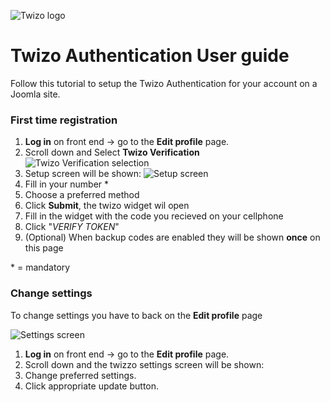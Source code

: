 ![Twizo logo](https://www.twizo.com/wp-content/themes/twizo/_/images/twizo-logo-0474ce6f.png)

Twizo Authentication User guide
===========================================================================

Follow this tutorial to setup the Twizo Authentication for your account on a Joomla site.

### First time registration
1. **Log in** on front end -> go to the **Edit profile** page.
2. Scroll down and Select **Twizo Verification**
   ![Twizo Verification selection](https://i.imgur.com/OFUWBFu.png)
3. Setup screen will be shown:
   ![Setup screen](https://i.imgur.com/nrrmTmT.png)  
4. Fill in your number *
5. Choose a preferred method
6. Click **Submit**, the twizo widget wil open
7. Fill in the widget with the code you recieved on your cellphone
8. Click "*VERIFY TOKEN*"
9. (Optional) When backup codes are enabled they will be shown **once** on this page

\* = mandatory

### Change settings
To change settings you have to back on the **Edit profile** page

![Settings screen](https://i.imgur.com/aH6A8ga.png)

1. **Log in** on front end -> go to the **Edit profile** page.
2. Scroll down and the twizzo settings screen will be shown:
3. Change preferred settings.
4. Click appropriate update button.
